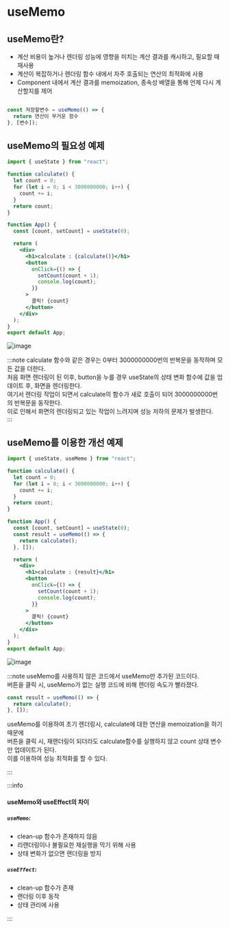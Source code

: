# useMemo

## useMemo란?

- 계산 비용이 높거나 렌더링 성능에 영향을 미치는 계산 결과를 캐시하고, 필요할 때 재사용
- 계산이 복잡하거나 렌더링 함수 내에서 자주 호출되는 연산의 최적화에 사용
- Component 내에서 계산 결과를 memoization, 종속성 배열을 통해 언제 다시 계산할지를 제어

```jsx

const 저장할변수 = useMemo(() => {
  return 연산이 무거운 함수
}, [변수]);

```

## useMemo의 필요성 예제

```jsx
import { useState } from "react";

function calculate() {
  let count = 0;
  for (let i = 0; i < 3000000000; i++) {
    count += i;
  }
  return count;
}

function App() {
  const [count, setCount] = useState(0);

  return (
    <div>
      <h1>calculate : {calculate()}</h1>
      <button
        onClick={() => {
          setCount(count + 1);
          console.log(count);
        }}
      >
        클릭! {count}
      </button>
    </div>
  );
}
export default App;
```

![image](https://github.com/JJamVa/JJamVa/assets/80045006/5e5e4790-67ea-45dc-b3cf-1d38363aadcb)

:::note
calculate 함수와 같은 경우는 0부터 3000000000번의 반복문을 동작하며 모든 값을 더한다.<br/>
처음 화면 렌더링이 된 이후, button을 누를 경우 useState의 상태 변화 함수에 값을 업데이트 후, 화면을 렌더링한다.<br/>
여기서 렌더링 작업이 되면서 calculate의 함수가 새로 호출이 되어 3000000000번의 반복문을 동작한다.<br/>
이로 인해서 화면의 렌더링되고 있는 작업이 느려지며 성능 저하의 문제가 발생한다.<br/>
:::

## useMemo를 이용한 개선 예제

```jsx
import { useState, useMemo } from "react";

function calculate() {
  let count = 0;
  for (let i = 0; i < 3000000000; i++) {
    count += i;
  }
  return count;
}

function App() {
  const [count, setCount] = useState(0);
  const result = useMemo(() => {
    return calculate();
  }, []);

  return (
    <div>
      <h1>calculate : {result}</h1>
      <button
        onClick={() => {
          setCount(count + 1);
          console.log(count);
        }}
      >
        클릭! {count}
      </button>
    </div>
  );
}
export default App;
```

![image](https://github.com/JJamVa/JJamVa/assets/80045006/5e5e4790-67ea-45dc-b3cf-1d38363aadcb)

:::note
useMemo를 사용하지 않은 코드에서 useMemo만 추가된 코드이다.<br/>
버튼을 클릭 시, useMemo가 없는 실행 코드에 비해 렌더링 속도가 빨라졌다.<br/>

```jsx
const result = useMemo(() => {
  return calculate();
}, []);
```

useMemo를 이용하여 초기 렌더링시, calculate에 대한 연산을 memoization을 하기 때문에<br/>
버튼을 클릭 시, 재랜더링이 되더라도 calculate함수를 실행하지 않고 count 상태 변수만 업데이트가 된다.<br/>
이를 이용하여 성능 최적화를 할 수 있다.

:::

:::info

#### useMemo와 useEffect의 차이

##### `useMemo`:

- clean-up 함수가 존재하지 않음
- 리랜더링이나 불필요한 재실행을 막기 위해 사용
- 상태 변화가 없으면 랜더링을 방지

##### `useEffect`:

- clean-up 함수가 존재
- 랜더링 이후 동작
- 상태 관리에 사용

:::


<!-- 추가적으로 공부 후 작성 -->